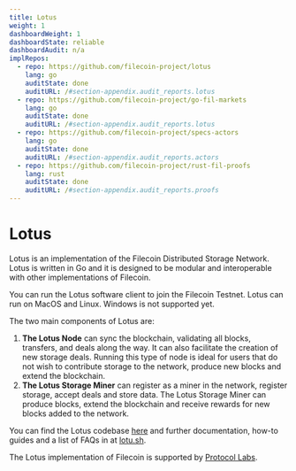 ```yaml
---
title: Lotus
weight: 1
dashboardWeight: 1
dashboardState: reliable
dashboardAudit: n/a
implRepos:
  - repo: https://github.com/filecoin-project/lotus
    lang: go
    auditState: done
    auditURL: /#section-appendix.audit_reports.lotus
  - repo: https://github.com/filecoin-project/go-fil-markets
    lang: go
    auditState: done
    auditURL: /#section-appendix.audit_reports.lotus
  - repo: https://github.com/filecoin-project/specs-actors
    lang: go
    auditState: done
    auditURL: /#section-appendix.audit_reports.actors
  - repo: https://github.com/filecoin-project/rust-fil-proofs
    lang: rust
    auditState: done
    auditURL: /#section-appendix.audit_reports.proofs
---
```


# Lotus

Lotus is an implementation of the Filecoin Distributed Storage Network. Lotus is written in Go and it is designed to be modular and interoperable with other implementations of Filecoin.

You can run the Lotus software client to join the Filecoin Testnet. Lotus can run on MacOS and Linux. Windows is not supported yet.

The two main components of Lotus are:

1. **The Lotus Node** can sync the blockchain, validating all blocks, transfers, and deals along the way. It can also facilitate the creation of new storage deals. Running this type of node is ideal for users that do not wish to contribute storage to the network, produce new blocks and extend the blockchain.
2. **The Lotus Storage Miner** can register as a miner in the network, register storage, accept deals and store data. The Lotus Storage Miner can produce blocks, extend the blockchain and receive rewards for new blocks added to the network.

You can find the Lotus codebase [here](https://github.com/filecoin-project/lotus) and further documentation, how-to guides and a list of FAQs in at [lotu.sh](https://lotu.sh).

The Lotus implementation of Filecoin is supported by [Protocol Labs](https://protocol.ai/).
